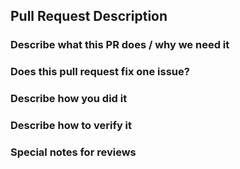 <!--  Thanks for submitting a pull request! Here are some tips for you:
1. Please make sure you have read and understood the contributing guidelines: https://github.com/seacraft/licctl/blob/main/CONTRIBUTING.md
2. Please make sure the PR has a corresponding issue.
-->

Pull Request Description
---

### Describe what this PR does / why we need it

### Does this pull request fix one issue?
<!--If that, add "Fixes #xxxx" below in the next line. For example, Fixes #15. Otherwise, add "NONE" -->

### Describe how you did it

### Describe how to verify it

### Special notes for reviews
